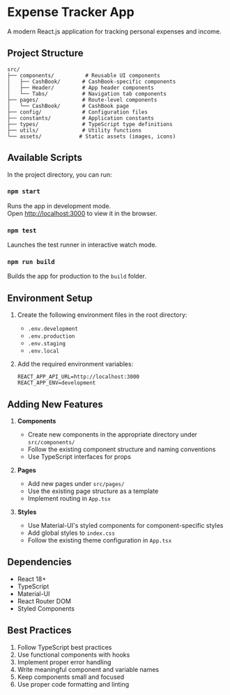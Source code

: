 # Expense Tracker App

A modern React.js application for tracking personal expenses and income.

## Project Structure

```
src/
├── components/          # Reusable UI components
│   ├── CashBook/       # CashBook-specific components
│   ├── Header/         # App header components
│   └── Tabs/           # Navigation tab components
├── pages/              # Route-level components
│   └── CashBook/       # CashBook page
├── config/             # Configuration files
├── constants/          # Application constants
├── types/              # TypeScript type definitions
├── utils/              # Utility functions
└── assets/            # Static assets (images, icons)
```

## Available Scripts

In the project directory, you can run:

### `npm start`

Runs the app in development mode.\
Open [http://localhost:3000](http://localhost:3000) to view it in the browser.

### `npm test`

Launches the test runner in interactive watch mode.

### `npm run build`

Builds the app for production to the `build` folder.

## Environment Setup

1. Create the following environment files in the root directory:
   - `.env.development`
   - `.env.production`
   - `.env.staging`
   - `.env.local`

2. Add the required environment variables:
   ```
   REACT_APP_API_URL=http://localhost:3000
   REACT_APP_ENV=development
   ```

## Adding New Features

1. **Components**
   - Create new components in the appropriate directory under `src/components/`
   - Follow the existing component structure and naming conventions
   - Use TypeScript interfaces for props

2. **Pages**
   - Add new pages under `src/pages/`
   - Use the existing page structure as a template
   - Implement routing in `App.tsx`

3. **Styles**
   - Use Material-UI's styled components for component-specific styles
   - Add global styles to `index.css`
   - Follow the existing theme configuration in `App.tsx`

## Dependencies

- React 18+
- TypeScript
- Material-UI
- React Router DOM
- Styled Components

## Best Practices

1. Follow TypeScript best practices
2. Use functional components with hooks
3. Implement proper error handling
4. Write meaningful component and variable names
5. Keep components small and focused
6. Use proper code formatting and linting
